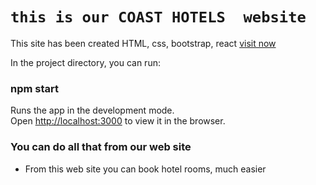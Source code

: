 # `this is our COAST HOTELS  website`

This site has been created HTML, css, bootstrap, react [ visit now ](//hotel-book-bffe7.web.app/)

In the project directory, you can run:
### npm start

Runs the app in the development mode.\
Open [http://localhost:3000](http://localhost:3000) to view it in the browser.

### You can do all that from our web site

* From this web site you can book hotel rooms, much easier
